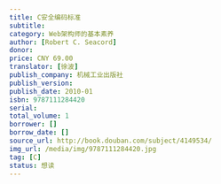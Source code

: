 ```yaml
---
title: C安全编码标准
subtitle: 
category: Web架构师的基本素养
author: [Robert C. Seacord]
donor: 
price: CNY 69.00
translator: [徐波]
publish_company: 机械工业出版社
publish_version: 
publish_date: 2010-01
isbn: 9787111284420
serial: 
total_volume: 1
borrower: []
borrow_date: []
source_url: http://book.douban.com/subject/4149534/
img_url: /media/img/9787111284420.jpg
tag: [C]
status: 想读
---
```

